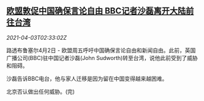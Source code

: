 <!--1617418862000-->
[欧盟敦促中国确保言论自由 BBC记者沙磊离开大陆前往台湾](https://cn.reuters.com/article/eu-china-bbc-free-speech-0403-idCNKBS2BQ01W)
------

<div><i>2021-04-03T02:33:02Z</i></div><p>路透布鲁塞尔4月2日 - 欧盟周五呼吁中国确保言论自由和新闻自由。此前，英国广播公司(BBC)驻中国记者沙磊(John Sudworth)转至台湾，说他此前受到了威胁和阻碍。</p><p>沙磊告诉BBC电台，他与家人迁移是因为留在中国变得越来越困难。</p><p>北京否认做出任何威胁。(完)</p>
